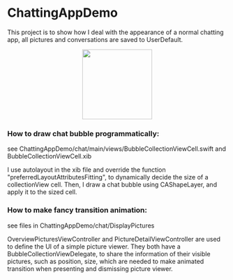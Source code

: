 # ChattingAppDemo
This project is to show how I deal with the appearance of a normal chatting app, 
all pictures and conversations are saved to UserDefault.
<style>
img {
  display: block;
  margin-left: auto;
  margin-right: auto;
}
</style>
<img src="https://github.com/vanessashe/ChattingAppDemo/raw/master/MyImages/demo2.gif" width="160" />


### How to draw chat bubble programmatically:
see ⁨ChattingAppDemo⁩/⁨chat⁩/⁨main⁩/⁨views⁩/BubbleCollectionViewCell.swift and BubbleCollectionViewCell.xib

I use autolayout in the xib file and override the function "preferredLayoutAttributesFitting",
to dynamically decide the size of a collectionView cell.
Then, I draw a chat bubble using CAShapeLayer, and apply it to the sized cell.

### How to make fancy transition animation:
see files in ⁨ChattingAppDemo⁩/⁨chat⁩/DisplayPictures

OverviewPicturesViewController and PictureDetailViewController are used to define the UI of a simple picture viewer.
They both have a BubbleCollectionViewDelegate, to share the information of their visible pictures, such as position, size,
which are needed to make animated transition when presenting and dismissing picture viewer.




